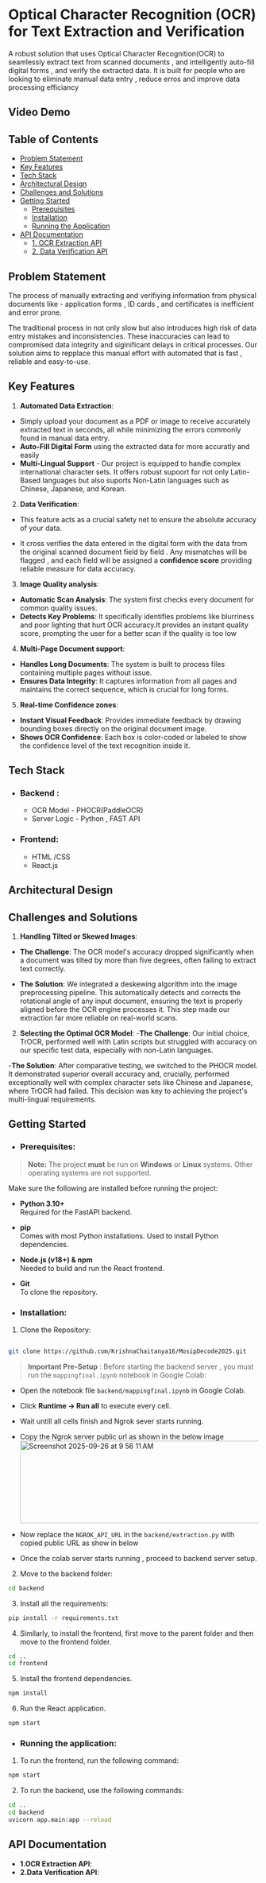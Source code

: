 
# Optical Character Recognition (OCR) for Text Extraction and Verification

A robust solution that uses Optical Character Recognition(OCR) to seamlessly extract text from scanned documents , and intelligently auto-fill digital forms , and verify the extracted data. It is built for people who are looking to eliminate manual data entry , reduce erros and  improve data processing efficiancy

## Video Demo


##  Table of Contents

- [Problem Statement](#problem-statement)
- [Key Features](#key-features)
- [Tech Stack](#tech-stack)
- [Architectural Design](#architectural-design)
- [Challenges and Solutions](#challenges-and-solutions)
- [Getting Started](#getting-started)
  - [Prerequisites](#prerequisites)
  - [Installation](#installation)
  - [Running the Application](#running-the-application)
- [API Documentation](#api-documentation)
  - [1. OCR Extraction API](#1-ocr-extraction-api)
  - [2. Data Verification API](#2-data-verification-api)

## Problem Statement
The process of manually extracting and verifiying information from physical documents like - application forms , ID cards , and certificates is inefficient and error prone.

The traditional process in not only slow but also introduces high risk of data entry mistakes and inconsistencies. These inaccuracies can lead to compromised data integrity and siginificant delays in critical processes. Our solution aims to repplace this manual effort with automated that is fast , reliable and easy-to-use.

## Key Features
 1. **Automated Data Extraction**: 
 - Simply upload your document as a PDF or image to receive accurately extracted text in seconds, all while minimizing the errors commonly found in manual data entry.
 -  **Auto-Fill Digital Form**  using the extracted data for more accuratly and easily
 - **Multi-Lingual Support**  - Our project is equipped to handle complex international character sets. It offers robust supoort for not only Latin-Based languages but also suports Non-Latin languages such as Chinese, Japanese, and Korean.
 2. **Data Verification**: 
 - This feature acts as a crucial safety net to ensure the absolute accuracy of your data.

- It cross verifies the data entered in the digital form with the data from the  original scanned document field by field . Any mismatches will be flagged , and each field will be assigned a **confidence score** providing reliable measure for data accuracy.
3. **Image Quality analysis**: 
- **Automatic Scan Analysis**: The system first checks every document for common quality issues.
- **Detects Key Problems**: It specifically identifies problems like blurriness and poor lighting that hurt OCR accuracy.It provides an instant quality score, prompting the user for a better scan if the quality is too low


4. **Multi-Page Document support**:
- **Handles Long Documents**: The system is built to process files containing multiple pages without issue.
- **Ensures Data Integrity**: It captures information from all pages and maintains the correct sequence, which is crucial for long forms.
5. **Real-time Confidence zones**: 
- **Instant Visual Feedback**: Provides immediate feedback by drawing bounding boxes directly on the original document image.
- **Shows OCR Confidence**: Each box is color-coded or labeled to show the confidence level of the text recognition inside it.
## Tech Stack
 - ### Backend :
    - OCR Model - PHOCR(PaddleOCR)
    - Server Logic - Python , FAST API
 - ### Frontend:
   - HTML /CSS
   - React.js


## Architectural Design

## Challenges and Solutions
 1. **Handling Tilted or Skewed Images**:
- **The Challenge**: The OCR model's accuracy dropped significantly when a document was tilted by more than five degrees, often failing to extract text correctly.

- **The Solution**: We integrated a deskewing algorithm into the image preprocessing pipeline. This automatically detects and corrects the rotational angle of any input document, ensuring the text is properly aligned before the OCR engine processes it. This step made our extraction far more reliable on real-world scans.


2. **Selecting the Optimal OCR Model**:
 -**The Challenge**: Our initial choice, TrOCR, performed well with Latin scripts but struggled with accuracy on our specific test data, especially with non-Latin languages.

-**The Solution**: After comparative testing, we switched to the PHOCR model. It demonstrated superior overall accuracy and, crucially, performed exceptionally well with complex character sets like Chinese and Japanese, where TrOCR had failed. This decision was key to achieving the project's multi-lingual requirements.

## Getting Started 
 - ### Prerequisites:
 > **Note:** The project **must** be run on **Windows** or **Linux** systems. Other operating systems are not supported.

Make sure the following are installed before running the project:

- **Python 3.10+**  
  Required for the FastAPI backend.

- **pip**  
  Comes with most Python installations. Used to install Python dependencies.


- **Node.js (v18+) & npm**  
  Needed to build and run the React frontend.

- **Git**  
  To clone the repository.

 - ### Installation:
  1. Clone the Repository:

 ```bash

git clone https://github.com/KrishnaChaitanya16/MosipDecode2025.git
```
> **Important Pre-Setup** : 
   Before starting the backend server , you must run the ```mappingfinal.ipynb``` notebook in Google Colab:

  - Open the notebook file ```backend/mappingfinal.ipynb``` in Google Colab.
  - Click **Runtime -> Run all** to execute every cell.
  - Wait untill all cells finish and Ngrok sever starts running.
  - Copy the Ngrok server public url as shown in the below image
    <img width="1239" height="166" alt="Screenshot 2025-09-26 at 9 56 11 AM" src="https://github.com/user-attachments/assets/073c2f43-472c-4af6-b972-7c7734211b48" />


  - Now replace the ```NGROK_API_URL``` in the ```backend/extraction.py``` with copied public URL as show in below
  - Once the colab server starts running , proceed to backend server setup.

  
2. Move to the backend folder:
  ```bash
  cd backend
  ```  
3. Install all the requirements:
````bash
pip install -r requirements.txt

````
4. Similarly, to install the frontend, first move to the parent folder and then move to the frontend folder.
````bash
cd ..
cd frontend
````

5. Install the frontend dependencies.
````bash
npm install
````

6. Run the React application.
````bash
npm start
````

 - ### Running the application:
 1. To run the frontend, run the following command:
 ````bash
 npm start
 ````
 2. To run the backend, use the following commands:
 ````bash
 cd ..
 cd backend
 uvicorn app.main:app --reload
 ````


## API Documentation
- **1.OCR Extraction API**:
- **2.Data Verification API**:

 
   

